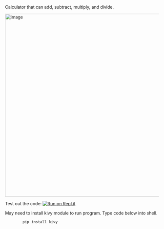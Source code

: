 Calculator that can add, subtract, multiply, and divide.

<img width="602" alt="image" src="https://user-images.githubusercontent.com/98798914/156965685-4d3e7f4b-8b3b-4a07-b960-bb0ac1e008c2.png">


Test out the code: [![Run on Repl.it](https://repl.it/badge/github/vikrameast/calculator)](https://replit.com/join/vbullgybfm-vikrameast)

May need to install kivy module to run program. Type code below into shell.

            pip install kivy
